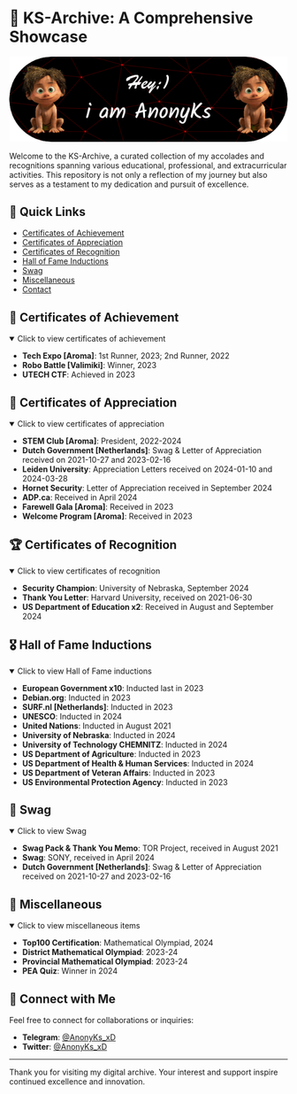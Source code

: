 # 🌟 KS-Archive: A Comprehensive Showcase

![Banner](https://raw.githubusercontent.com/anonyks/KS-Archive/refs/heads/main/up-header.png) <!-- Use a custom banner representing your achievements -->

Welcome to the KS-Archive, a curated collection of my accolades and recognitions spanning various educational, professional, and extracurricular activities. This repository is not only a reflection of my journey but also serves as a testament to my dedication and pursuit of excellence.

## 🚀 Quick Links

- [Certificates of Achievement](#-certificates-of-achievement)
- [Certificates of Appreciation](#-certificates-of-appreciation)
- [Certificates of Recognition](#-certificates-of-recognition)
- [Hall of Fame Inductions](#-hall-of-fame-inductions)
- [Swag](#-Swag)
- [Miscellaneous](#-miscellaneous)
- [Contact](#-contact)

## 🏅 Certificates of Achievement

<details open>
<summary>Click to view certificates of achievement</summary>

- **Tech Expo [Aroma]**: 1st Runner, 2023; 2nd Runner, 2022
- **Robo Battle [Valimiki]**: Winner, 2023
- **UTECH CTF**: Achieved in 2023

</details>

## 🌟 Certificates of Appreciation

<details open>
<summary>Click to view certificates of appreciation</summary>

- **STEM Club [Aroma]**: President, 2022-2024
- **Dutch Government [Netherlands]**: Swag & Letter of Appreciation received on 2021-10-27 and 2023-02-16
- **Leiden University**: Appreciation Letters received on 2024-01-10 and 2024-03-28
- **Hornet Security**: Letter of Appreciation received in September 2024
- **ADP.ca**: Received in April 2024
- **Farewell Gala [Aroma]**: Received in 2023
- **Welcome Program [Aroma]**: Received in 2023

</details>

## 🏆 Certificates of Recognition

<details open>
<summary>Click to view certificates of recognition</summary>
  
- **Security Champion**: University of Nebraska, September 2024
- **Thank You Letter**: Harvard University, received on 2021-06-30
- **US Department of Education x2**: Received in August and September 2024

</details>

## 🎖️ Hall of Fame Inductions

<details open>
<summary>Click to view Hall of Fame inductions</summary>

- **European Government x10**: Inducted last in 2023
- **Debian.org**: Inducted in 2023
- **SURF.nl [Netherlands]**: Inducted in 2023
- **UNESCO**: Inducted in 2024
- **United Nations**: Inducted in August 2021
- **University of Nebraska**: Inducted in 2024
- **University of Technology CHEMNITZ**: Inducted in 2024
- **US Department of Agriculture**: Inducted in 2023
- **US Department of Health & Human Services**: Inducted in 2024
- **US Department of Veteran Affairs**: Inducted in 2023
- **US Environmental Protection Agency**: Inducted in 2023

</details>

## 📜 Swag

<details open>
<summary>Click to view Swag</summary>

- **Swag Pack & Thank You Memo**: TOR Project, received in August 2021
- **Swag**: SONY, received in April 2024
- **Dutch Government [Netherlands]**: Swag & Letter of Appreciation received on 2021-10-27 and 2023-02-16

</details>

## 🎁 Miscellaneous

<details open>
<summary>Click to view miscellaneous items</summary>

- **Top100 Certification**: Mathematical Olympiad, 2024
- **District Mathematical Olympiad**: 2023-24
- **Provincial Mathematical Olympiad**: 2023-24
- **PEA Quiz**: Winner in 2024

</details>

## 🤝 Connect with Me

Feel free to connect for collaborations or inquiries:

- **Telegram**: [@AnonyKs_xD](https://t.me/@AnonyKs_xD)
- **Twitter**: [@AnonyKs_xD](https://twitter.com/@AnonyKs_xD)

---
Thank you for visiting my digital archive. Your interest and support inspire continued excellence and innovation.
